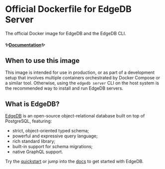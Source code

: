 # Official Dockerfile for EdgeDB Server

The official Docker image for EdgeDB and the EdgeDB CLI.

#### ✨[Documentation](https://www.edgedb.com/docs/guides/deployment/docker)✨

## When to use this image

This image is intended for use in production, or as part of a
development setup that involves multiple containers orchestrated by
Docker Compose or a similar tool. Otherwise, using the `edgedb server`
CLI on the host system is the recommended way to install and run
EdgeDB servers.

## What is EdgeDB?

[EdgeDB](https://www.edgedb.com) is an open-source object-relational database
built on top of PostgreSQL, featuring:

- strict, object-oriented typed schema;
- powerful and expressive query language;
- rich standard library;
- built-in support for schema migrations;
- native GraphQL support.

Try the [quickstart](https://www.edgedb.com/docs/guides/quickstart) or jump into the [docs](https://www.edgedb.com/) to get started with EdgeDB.
